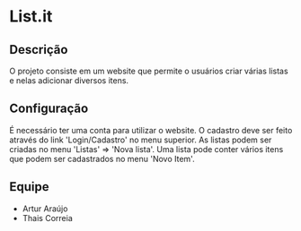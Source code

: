 # List.it

## Descrição

O projeto consiste em um website que permite o usuários criar várias listas e nelas adicionar diversos itens.

## Configuração

É necessário ter uma conta para utilizar o website. O cadastro deve ser feito através do link 'Login/Cadastro' no menu superior.
As listas podem ser criadas no menu 'Listas' => 'Nova lista'.
Uma lista pode conter vários itens que podem ser cadastrados no menu 'Novo Item'.

## Equipe
* Artur Araújo
* Thais Correia
